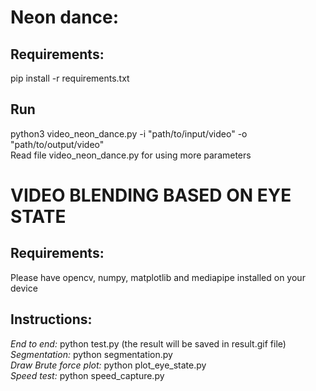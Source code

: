 # Neon dance:
## Requirements:
  pip install -r requirements.txt
## Run
  python3 video_neon_dance.py -i "path/to/input/video" -o "path/to/output/video" <br>
  Read file video_neon_dance.py for using more parameters

# VIDEO BLENDING BASED ON EYE STATE

## Requirements:
Please have opencv, numpy, matplotlib and mediapipe installed on your device

## Instructions:
*End to end:* python test.py (the result will be saved in result.gif file) <br>
*Segmentation:* python segmentation.py <br>
*Draw Brute force plot:* python plot_eye_state.py <br>
*Speed test:* python speed_capture.py

